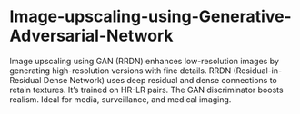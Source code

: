 # Image-upscaling-using-Generative-Adversarial-Network
Image upscaling using GAN (RRDN) enhances low-resolution images by generating high-resolution versions with fine details. RRDN (Residual-in-Residual Dense Network) uses deep residual and dense connections to retain textures. It’s trained on HR-LR pairs. The GAN discriminator boosts realism. Ideal for media, surveillance, and medical imaging.
